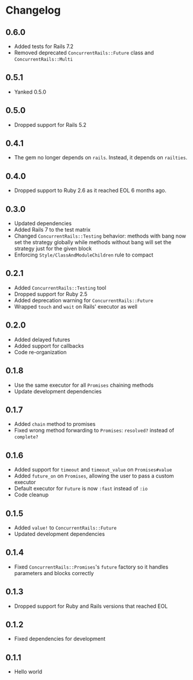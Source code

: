 # Changelog

## 0.6.0

- Added tests for Rails 7.2
- Removed deprecated `ConcurrentRails::Future` class and `ConcurrentRails::Multi`

## 0.5.1

- Yanked 0.5.0

## 0.5.0

- Dropped support for Rails 5.2

## 0.4.1

- The gem no longer depends on `rails`. Instead, it depends on `railties`.

## 0.4.0

- Dropped support to Ruby 2.6 as it reached EOL 6 months ago.

## 0.3.0

- Updated dependencies
- Added Rails 7 to the test matrix
- Changed `ConcurrentRails::Testing` behavior: methods with bang now set the strategy globally while methods without bang will set the strategy just for the given block
- Enforcing `Style/ClassAndModuleChildren` rule to compact

## 0.2.1

- Added `ConcurrentRails::Testing` tool
- Dropped support for Ruby 2.5
- Added deprecation warning for `ConcurrentRails::Future`
- Wrapped `touch` and `wait` on Rails' executor as well

## 0.2.0

- Added delayed futures
- Added support for callbacks
- Code re-organization

## 0.1.8

- Use the same executor for all `Promises` chaining methods
- Update development dependencies

## 0.1.7

- Added `chain` method to promises
- Fixed wrong method forwarding to `Promises`: `resolved?` instead of `complete?`

## 0.1.6

- Added support for `timeout` and `timeout_value` on `Promises#value`
- Added `future_on` on `Promises`, allowing the user to pass a custom executor
- Default executor for `Future` is now `:fast` instead of `:io`
- Code cleanup

## 0.1.5

- Added `value!` to `ConcurrentRails::Future`
- Updated development dependencies

## 0.1.4

- Fixed `ConcurrentRails::Promises`'s `future` factory so it handles parameters and blocks correctly

## 0.1.3

- Dropped support for Ruby and Rails versions that reached EOL

## 0.1.2

- Fixed dependencies for development

## 0.1.1

- Hello world
